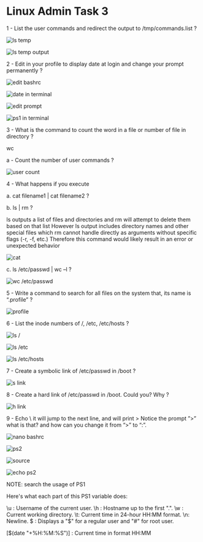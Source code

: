 # Linux Admin Task 3

1 - List the user commands and redirect the output to /tmp/commands.list ?


![ls temp](https://github.com/Khedr05/ITI_Android_Automotive_Track/blob/main/00_Linux_Admin/02_LinuxAdmin_Task3/01_Section2/Snip/ls%20to%20tmp%20cmd.png)


![ls temp output](https://github.com/Khedr05/ITI_Android_Automotive_Track/blob/main/00_Linux_Admin/02_LinuxAdmin_Task3/01_Section2/Snip/ls%20temp.png)


2 - Edit in your profile to display date at login and change your prompt permanently ?


![edit bashrc](https://github.com/Khedr05/ITI_Android_Automotive_Track/blob/main/00_Linux_Admin/02_LinuxAdmin_Task3/01_Section2/Snip/date%20in%20bashrc.png)


![date in terminal](https://github.com/Khedr05/ITI_Android_Automotive_Track/blob/main/00_Linux_Admin/02_LinuxAdmin_Task3/01_Section2/Snip/date%20in%20terminal.png)


![edit prompt](https://github.com/Khedr05/ITI_Android_Automotive_Track/blob/main/00_Linux_Admin/02_LinuxAdmin_Task3/01_Section2/Snip/edit%20ps1.png)


![ps1 in terminal](https://github.com/Khedr05/ITI_Android_Automotive_Track/blob/main/00_Linux_Admin/02_LinuxAdmin_Task3/01_Section2/Snip/ps1%20on%20terminal.png)


3 - What is the command to count the word in a file or number of file in directory ?

wc 

a - Count the number of user commands ?


![user count](https://github.com/Khedr05/ITI_Android_Automotive_Track/blob/main/00_Linux_Admin/02_LinuxAdmin_Task3/01_Section2/Snip/user%20count.png)


4 - What happens if you execute 

a. cat filename1 | cat filename2 ?

b. ls | rm ?

ls outputs a list of files and directories and rm will attempt to delete them based on that list However ls output includes directory names and other special files which rm cannot handle directly as arguments without specific flags (-r, -f, etc.) Therefore this command would likely result in an error or unexpected behavior

![cat](https://github.com/Khedr05/ITI_Android_Automotive_Track/blob/main/00_Linux_Admin/02_LinuxAdmin_Task3/01_Section2/Snip/cat%20.png)


c. ls /etc/passwd | wc –l ?


![wc /etc/passwd](https://github.com/Khedr05/ITI_Android_Automotive_Track/blob/main/00_Linux_Admin/02_LinuxAdmin_Task3/01_Section2/Snip/wc.png)


5 - Write a command to search for all files on the system that, its name is “.profile” ?


![profile](https://github.com/Khedr05/ITI_Android_Automotive_Track/blob/main/00_Linux_Admin/02_LinuxAdmin_Task3/01_Section2/Snip/profile.png)


6 - List the inode numbers of /, /etc, /etc/hosts ?


![ls /](https://github.com/Khedr05/ITI_Android_Automotive_Track/blob/main/00_Linux_Admin/02_LinuxAdmin_Task3/01_Section2/Snip/node%20root.png)


![ls /etc](https://github.com/Khedr05/ITI_Android_Automotive_Track/blob/main/00_Linux_Admin/02_LinuxAdmin_Task3/01_Section2/Snip/etc%20node.png)


![ls /etc/hosts](https://github.com/Khedr05/ITI_Android_Automotive_Track/blob/main/00_Linux_Admin/02_LinuxAdmin_Task3/01_Section2/Snip/node%20etc%20hosts.png)


7 - Create a symbolic link of /etc/passwd in /boot ?


![s link](https://github.com/Khedr05/ITI_Android_Automotive_Track/blob/main/00_Linux_Admin/02_LinuxAdmin_Task3/01_Section2/Snip/soft%20link.png)


8 - Create a hard link of /etc/passwd in /boot. Could you? Why ?


![h link](https://github.com/Khedr05/ITI_Android_Automotive_Track/blob/main/00_Linux_Admin/02_LinuxAdmin_Task3/01_Section2/Snip/ls%20hardlink.png)


9 - Echo \ it will jump to the next line, and will print >
Notice the prompt ”>” what is that? and how can you change it from “>” to “:”.


![nano bashrc](https://github.com/Khedr05/ITI_Android_Automotive_Track/blob/main/00_Linux_Admin/02_LinuxAdmin_Task3/01_Section2/Snip/nano%20bashrc.png)


![ps2](https://github.com/Khedr05/ITI_Android_Automotive_Track/blob/main/00_Linux_Admin/02_LinuxAdmin_Task3/01_Section2/Snip/ps2.png)


![source](https://github.com/Khedr05/ITI_Android_Automotive_Track/blob/main/00_Linux_Admin/02_LinuxAdmin_Task3/01_Section2/Snip/run%20bashrc.png)


![echo ps2](https://github.com/Khedr05/ITI_Android_Automotive_Track/blob/main/00_Linux_Admin/02_LinuxAdmin_Task3/01_Section2/Snip/echo%20ps2.png)


NOTE: search the usage of PS1

Here's what each part of this PS1 variable does:

\u : Username of the current user.
\h : Hostname up to the first ".".
\w : Current working directory.
\t: Current time in 24-hour HH:MM format.
\n: Newline.
\$ : Displays a "$" for a regular user and "#" for root user.

[\$(date "+%H:%M:%S")] : Current time in format HH:MM
    










